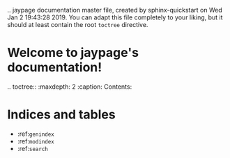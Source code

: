 .. jaypage documentation master file, created by
   sphinx-quickstart on Wed Jan  2 19:43:28 2019.
   You can adapt this file completely to your liking, but it should at least
   contain the root `toctree` directive.

Welcome to jaypage's documentation!
===================================

.. toctree::
   :maxdepth: 2
   :caption: Contents:



Indices and tables
==================

* :ref:`genindex`
* :ref:`modindex`
* :ref:`search`

